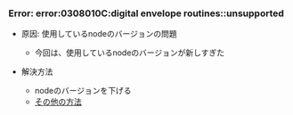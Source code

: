 ### Error: error:0308010C:digital envelope routines::unsupported

- 原因: 使用しているnodeのバージョンの問題
    - 今回は、使用しているnodeのバージョンが新しすぎた

- 解決方法
    - nodeのバージョンを下げる
    - [その他の方法](https://qiita.com/cnloni/items/1c83cac956599fb24158)


